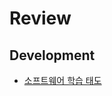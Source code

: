 # Review

## Development
- [소프트웨어 학습 태도](Development/%EC%86%8C%ED%94%84%ED%8A%B8%EC%9B%A8%EC%96%B4%20%ED%95%99%EC%8A%B5%20%ED%83%9C%EB%8F%84.md)